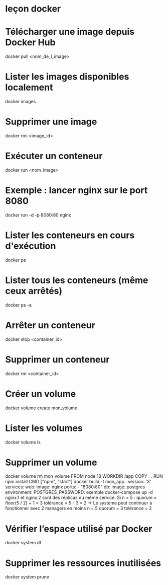 # leçon docker
# Télécharger une image depuis Docker Hub
docker pull <nom_de_l_image>

# Lister les images disponibles localement
docker images

# Supprimer une image
docker rmi <image_id>
# Exécuter un conteneur
docker run <options> <nom_image>

# Exemple : lancer nginx sur le port 8080
docker run -d -p 8080:80 nginx

# Lister les conteneurs en cours d'exécution
docker ps

# Lister tous les conteneurs (même ceux arrêtés)
docker ps -a

# Arrêter un conteneur
docker stop <container_id>

# Supprimer un conteneur
docker rm <container_id>
# Créer un volume
docker volume create mon_volume

# Lister les volumes
docker volume ls

# Supprimer un volume
docker volume rm mon_volume
FROM node:18
WORKDIR /app
COPY . .
RUN npm install
CMD ["npm", "start"]
docker build -t mon_app .
version: '3'
services:
  web:
    image: nginx
    ports:
      - "8080:80"
  db:
    image: postgres
    environment:
      POSTGRES_PASSWORD: exemple
docker-compose up -d
nginx.1 et nginx.2 sont des réplicas du même service.
Si n = 5 :
quorum = floor(5 / 2) + 1 = 3
tolérance = 5 - 3 = 2
→ Le système peut continuer à fonctionner avec 2 managers en moins
n = 5
quorum = 3
tolérance = 2
# Vérifier l’espace utilisé par Docker
docker system df

# Supprimer les ressources inutilisées
docker system prune

